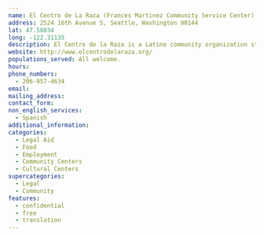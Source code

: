 ```yaml
---
name: El Centro de La Raza (Frances Martinez Community Service Center)
address: 2524 16th Avenue S, Seattle, Washington 98144
lat: 47.58034
long: -122.31135
description: El Centro de la Raza is a Latino community organization striving to build unity across all racial and economic sectors, to organize, empower, and defend.
website: http://www.elcentrodelaraza.org/
populations_served: All welcome.
hours: 
phone_numbers: 
  - 206-957-4634
email: 
mailing_address:
contact_form:
non_english_services: 
  - Spanish
additional_information: 
categories:
  - Legal Aid
  - Food
  - Employment
  - Community Centers
  - Cultural Centers
supercategories:
  - Legal
  - Community
features:
  - confidential
  - free
  - translation
---
```

